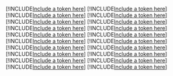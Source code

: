 [!INCLUDE[Include a token here](refs1527663054769/r1.md)]
[!INCLUDE[Include a token here](refs1527663054769/r2.md)]
[!INCLUDE[Include a token here](refs1527663054769/r3.md)]
[!INCLUDE[Include a token here](refs1527663054769/r4.md)]
[!INCLUDE[Include a token here](refs1527663054769/r5.md)]
[!INCLUDE[Include a token here](refs1527663054769/r6.md)]
[!INCLUDE[Include a token here](refs1527663054769/r7.md)]
[!INCLUDE[Include a token here](refs1527663054769/r8.md)]
[!INCLUDE[Include a token here](refs1527663054769/r9.md)]
[!INCLUDE[Include a token here](refs1527663054769/r10.md)]
[!INCLUDE[Include a token here](refs1527663054769/r11.md)]
[!INCLUDE[Include a token here](refs1527663054769/r12.md)]
[!INCLUDE[Include a token here](refs1527663054769/r13.md)]
[!INCLUDE[Include a token here](refs1527663054769/r14.md)]
[!INCLUDE[Include a token here](refs1527663054769/r15.md)]
[!INCLUDE[Include a token here](refs1527663054769/r16.md)]
[!INCLUDE[Include a token here](refs1527663054769/r17.md)]
[!INCLUDE[Include a token here](refs1527663054769/r18.md)]
[!INCLUDE[Include a token here](refs1527663054769/r19.md)]
[!INCLUDE[Include a token here](refs1527663054769/r20.md)]